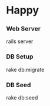 Happy
=============

### Web Server
rails server

### DB Setup
rake db:migrate

### DB Seed
rake db:seed
